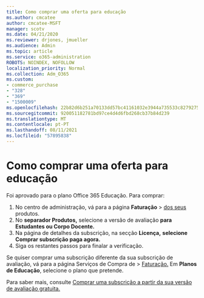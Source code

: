 ```yaml
---
title: Como comprar uma oferta para educação
ms.author: cmcatee
author: cmcatee-MSFT
manager: scotv
ms.date: 04/21/2020
ms.reviewer: drjones, jmueller
ms.audience: Admin
ms.topic: article
ms.service: o365-administration
ROBOTS: NOINDEX, NOFOLLOW
localization_priority: Normal
ms.collection: Adm_O365
ms.custom:
- commerce_purchase
- "328"
- "369"
- "1500009"
ms.openlocfilehash: 22b82d6b251a70133dd57bc41161032e3944a735533c82792756434325aefe5a
ms.sourcegitcommit: 920051182781bd97ce4d4d6fbd268cb37b84d239
ms.translationtype: MT
ms.contentlocale: pt-PT
ms.lasthandoff: 08/11/2021
ms.locfileid: "57895838"
---
```

# <a name="how-to-purchase-an-education-offer"></a>Como comprar uma oferta para educação

Foi aprovado para o plano Office 365 Educação. Para comprar:
  
1. No centro de administração, vá para a página **Faturação** \> [dos seus](https://go.microsoft.com/fwlink/p/?linkid=842054) produtos.
2. No **separador Produtos,** selecione a versão de avaliação **para Estudantes ou Corpo Docente.**
3. Na página de detalhes da subscrição, na secção **Licença,** **selecione Comprar subscrição paga agora.**
4. Siga os restantes passos para finalar a verificação.

Se quiser comprar uma subscrição diferente da sua subscrição  de avaliação, vá para a página Serviços de Compra de \> [Faturação.](https://go.microsoft.com/fwlink/p/?linkid=868433) Em **Planos de Educação**, selecione o plano que pretende.

Para saber mais, consulte [Comprar uma subscrição a partir da sua versão de avaliação gratuita.](https://docs.microsoft.com/microsoft-365/commerce/try-or-buy-microsoft-365#buy-a-subscription-from-your-free-trial)